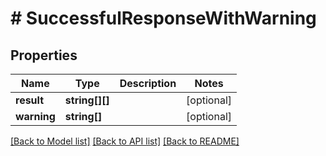 # # SuccessfulResponseWithWarning

## Properties

| Name        | Type           | Description | Notes      |
| ----------- | -------------- | ----------- | ---------- |
| **result**  | **string[][]** |             | [optional] |
| **warning** | **string[]**   |             | [optional] |

[[Back to Model list]](../../README.md#models)
[[Back to API list]](../../README.md#endpoints)
[[Back to README]](../../README.md)
